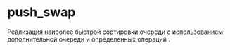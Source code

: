 # push_swap
Реализация  наиболее быстрой сортировки очереди с использованием дополнительной очереди и определенных операций .

